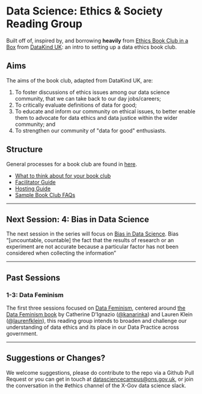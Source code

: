 # Data Science: Ethics & Society Reading Group

Built off of, inspired by, and borrowing **heavily** from [Ethics Book Club in a
Box](https://github.com/DataKind-UK/data-ethics-book-club-in-a-box) from
[DataKind UK](https://datakind.org.uk/): an intro to setting up a data ethics book club.

## Aims


The aims of the book club, adapted from DataKind UK, are:

1.  To foster discussions of ethics issues among our data science
    community, that we can take back to our day jobs/careers;
2.  To critically evaluate definitions of data for good;
3.  To educate and inform our community on ethical issues, to better
    enable them to advocate for data ethics and data justice within the wider community; and
4.  To strengthen our community of "data for good" enthusiasts.

## Structure

General processes for a book club are found in [here](https://github.com/datasciencecampus/ethics_society_reading_group/tree/main/Guides).

  - [What to think about for your book
    club](/Guides/What-you-need-for-your-book-club.md)
  - [Facilitator Guide](/Guides/Facilitator-Guide.md)
  - [Hosting Guide](/Guides/Hosting-Guide.md)
  - [Sample Book Club FAQs](/Guides/Sample-Book-Club-FAQs.md)

---

## Next Session: 4: Bias in Data Science

The next session in the series will focus on [Bias in Data Science](https://github.com/datasciencecampus/ethics_society_reading_group/tree/main/Sessions/Bias_in_Data_Science). Bias “[uncountable, countable] the fact that the results of research or an experiment are not accurate because a particular factor has not been considered when collecting the information”

---

## Past Sessions

### 1-3: Data Feminism

The first three sessions focused on [Data Feminism](https://github.com/datasciencecampus/ethics_society_reading_group/tree/main/Sessions/Data_feminism), centered around [the Data Feminism book](https://data-feminism.mitpress.mit.edu/) by
Catherine D'Ignazio ([@kanarinka](https://twitter.com/kanarinka)) and Lauren Klein ([@laurenfklein](https://twitter.com/laurenfklein)), this reading group intends to broaden and
challenge our understanding of data ethics and its place in our Data Practice across government. 

---


## Suggestions or Changes?

We welcome suggestions, please do contribute to the repo via a Github Pull Request or you can
get in touch at
[datasciencecampus@ons.gov.uk](mailto:datasciencecampus@ons.gov.uk), or join the
conversation in the #ethics channel of the X-Gov data science slack.

